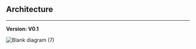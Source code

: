 ## Architecture
---
**Version: V0.1**

![Blank diagram (7)](https://github.com/user-attachments/assets/8a46b6cc-b926-4808-bdad-d18c094ec330)
